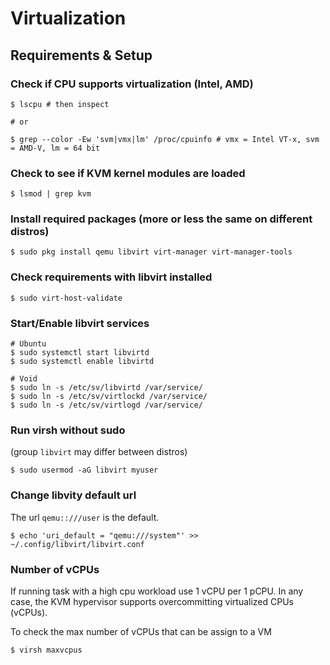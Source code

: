 # Virtualization

## Requirements & Setup

### Check if CPU supports virtualization (Intel, AMD)
```
$ lscpu # then inspect

# or

$ grep --color -Ew 'svm|vmx|lm' /proc/cpuinfo # vmx = Intel VT-x, svm = AMD-V, lm = 64 bit
```
### Check to see if KVM kernel modules are loaded
```
$ lsmod | grep kvm
```

### Install required packages (more or less the same on different distros)
```
$ sudo pkg install qemu libvirt virt-manager virt-manager-tools 
```

### Check requirements with libvirt installed
```
$ sudo virt-host-validate
```

### Start/Enable libvirt services
```
# Ubuntu
$ sudo systemctl start libvirtd
$ sudo systemctl enable libvirtd

# Void
$ sudo ln -s /etc/sv/libvirtd /var/service/
$ sudo ln -s /etc/sv/virtlockd /var/service/
$ sudo ln -s /etc/sv/virtlogd /var/service/
```

### Run virsh without sudo

(group `libvirt` may differ between distros)

```
$ sudo usermod -aG libvirt myuser
```

### Change libvity default url 

The url `qemu::///user` is the default.

```
$ echo 'uri_default = "qemu:///system"' >> ~/.config/libvirt/libvirt.conf
```

### Number of vCPUs

If running task with a high cpu workload use 1 vCPU per 1 pCPU. In any case, the KVM hypervisor 
supports overcommitting virtualized CPUs (vCPUs). 

To check the max number of vCPUs that can be assign to a VM
```
$ virsh maxvcpus
```
